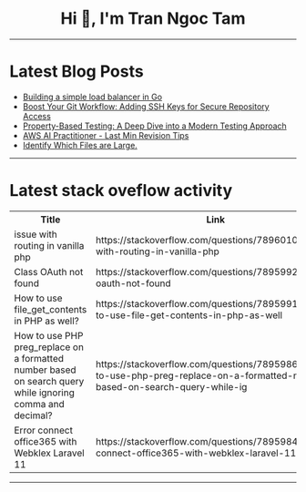<h1 align="center">Hi 👋, I'm Tran Ngoc Tam</h1>

---

# Latest Blog Posts 
<!-- BLOG-POST-LIST:START -->
- [Building a simple load balancer in Go](https://dev.to/vivekalhat/building-a-simple-load-balancer-in-go-70d)
- [Boost Your Git Workflow: Adding SSH Keys for Secure Repository Access](https://dev.to/s3cloudhub/boost-your-git-workflow-adding-ssh-keys-for-secure-repository-access-391j)
- [Property-Based Testing: A Deep Dive into a Modern Testing Approach](https://dev.to/keploy123/property-based-testing-a-deep-dive-into-a-modern-testing-approach-1764)
- [AWS AI Practitioner - Last Min Revision Tips](https://dev.to/aws-builders/aws-ai-practitioner-last-min-revision-tips-4hp0)
- [Identify Which Files are Large.](https://dev.to/box_protection/identify-which-files-are-large-2gbo)
<!-- BLOG-POST-LIST:END -->

---

# Latest stack oveflow activity
<table>
  <tr><th>Title</th><th>Link</th></tr>
  <!-- STACKOVERFLOW:START --><tr><td>issue with routing in vanilla php</td><td>https://stackoverflow.com/questions/78960106/issue-with-routing-in-vanilla-php</td></tr><tr><td>Class OAuth not found</td><td>https://stackoverflow.com/questions/78959926/class-oauth-not-found</td></tr><tr><td>How to use file_get_contents in PHP as well?</td><td>https://stackoverflow.com/questions/78959917/how-to-use-file-get-contents-in-php-as-well</td></tr><tr><td>How to use PHP preg_replace on a formatted number based on search query while ignoring comma and decimal?</td><td>https://stackoverflow.com/questions/78959860/how-to-use-php-preg-replace-on-a-formatted-number-based-on-search-query-while-ig</td></tr><tr><td>Error connect office365 with Webklex Laravel 11</td><td>https://stackoverflow.com/questions/78959844/error-connect-office365-with-webklex-laravel-11</td></tr><!-- STACKOVERFLOW:END -->
</table>

---


